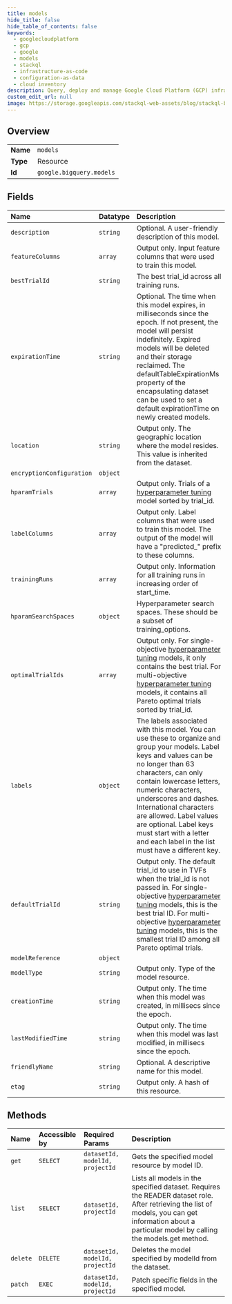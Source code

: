 ```yaml
---
title: models
hide_title: false
hide_table_of_contents: false
keywords:
  - googlecloudplatform
  - gcp
  - google
  - models
  - stackql
  - infrastructure-as-code
  - configuration-as-data
  - cloud inventory
description: Query, deploy and manage Google Cloud Platform (GCP) infrastructure and resources using SQL
custom_edit_url: null
image: https://storage.googleapis.com/stackql-web-assets/blog/stackql-blog-post-featured-image.png
---
```

  
    

## Overview
<table><tbody>
<tr><td><b>Name</b></td><td><code>models</code></td></tr>
<tr><td><b>Type</b></td><td>Resource</td></tr>
<tr><td><b>Id</b></td><td><code>google.bigquery.models</code></td></tr>
</tbody></table>

## Fields
| Name | Datatype | Description |
|:-----|:---------|:------------|
| `description` | `string` | Optional. A user-friendly description of this model. |
| `featureColumns` | `array` | Output only. Input feature columns that were used to train this model. |
| `bestTrialId` | `string` | The best trial_id across all training runs. |
| `expirationTime` | `string` | Optional. The time when this model expires, in milliseconds since the epoch. If not present, the model will persist indefinitely. Expired models will be deleted and their storage reclaimed. The defaultTableExpirationMs property of the encapsulating dataset can be used to set a default expirationTime on newly created models. |
| `location` | `string` | Output only. The geographic location where the model resides. This value is inherited from the dataset. |
| `encryptionConfiguration` | `object` |  |
| `hparamTrials` | `array` | Output only. Trials of a [hyperparameter tuning](https://cloud.google.com/bigquery-ml/docs/reference/standard-sql/bigqueryml-syntax-hp-tuning-overview) model sorted by trial_id. |
| `labelColumns` | `array` | Output only. Label columns that were used to train this model. The output of the model will have a "predicted_" prefix to these columns. |
| `trainingRuns` | `array` | Output only. Information for all training runs in increasing order of start_time. |
| `hparamSearchSpaces` | `object` | Hyperparameter search spaces. These should be a subset of training_options. |
| `optimalTrialIds` | `array` | Output only. For single-objective [hyperparameter tuning](https://cloud.google.com/bigquery-ml/docs/reference/standard-sql/bigqueryml-syntax-hp-tuning-overview) models, it only contains the best trial. For multi-objective [hyperparameter tuning](https://cloud.google.com/bigquery-ml/docs/reference/standard-sql/bigqueryml-syntax-hp-tuning-overview) models, it contains all Pareto optimal trials sorted by trial_id. |
| `labels` | `object` | The labels associated with this model. You can use these to organize and group your models. Label keys and values can be no longer than 63 characters, can only contain lowercase letters, numeric characters, underscores and dashes. International characters are allowed. Label values are optional. Label keys must start with a letter and each label in the list must have a different key. |
| `defaultTrialId` | `string` | Output only. The default trial_id to use in TVFs when the trial_id is not passed in. For single-objective [hyperparameter tuning](https://cloud.google.com/bigquery-ml/docs/reference/standard-sql/bigqueryml-syntax-hp-tuning-overview) models, this is the best trial ID. For multi-objective [hyperparameter tuning](https://cloud.google.com/bigquery-ml/docs/reference/standard-sql/bigqueryml-syntax-hp-tuning-overview) models, this is the smallest trial ID among all Pareto optimal trials. |
| `modelReference` | `object` |  |
| `modelType` | `string` | Output only. Type of the model resource. |
| `creationTime` | `string` | Output only. The time when this model was created, in millisecs since the epoch. |
| `lastModifiedTime` | `string` | Output only. The time when this model was last modified, in millisecs since the epoch. |
| `friendlyName` | `string` | Optional. A descriptive name for this model. |
| `etag` | `string` | Output only. A hash of this resource. |
## Methods
| Name | Accessible by | Required Params | Description |
|:-----|:--------------|:----------------|:------------|
| `get` | `SELECT` | `datasetId, modelId, projectId` | Gets the specified model resource by model ID. |
| `list` | `SELECT` | `datasetId, projectId` | Lists all models in the specified dataset. Requires the READER dataset role. After retrieving the list of models, you can get information about a particular model by calling the models.get method. |
| `delete` | `DELETE` | `datasetId, modelId, projectId` | Deletes the model specified by modelId from the dataset. |
| `patch` | `EXEC` | `datasetId, modelId, projectId` | Patch specific fields in the specified model. |
